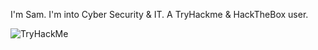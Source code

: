 I'm Sam.
I'm into Cyber Security & IT.
A TryHackme & HackTheBox user.

<img src="https://tryhackme-badges.s3.amazonaws.com/Breeze.png" alt="TryHackMe">
